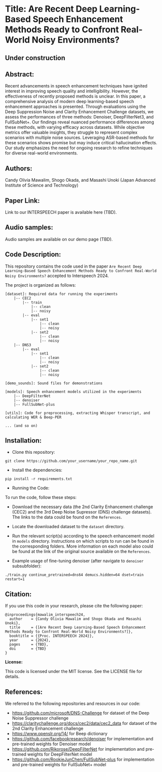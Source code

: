 # Title: Are Recent Deep Learning-Based Speech Enhancement Methods Ready to Confront Real-World Noisy Environments?

## Under construction

## Abstract:

Recent advancements in speech enhancement techniques have ignited interest in improving speech quality and intelligibility. However, the effectiveness of recently proposed methods is unclear. In this paper, a comprehensive analysis of modern deep learning-based speech enhancement approaches is presented. Through evaluations using the Deep Suppression Noise and Clarity Enhancement Challenge datasets, we assess the performances of three methods: Denoiser, DeepFilterNet3, and FullSubNet+. Our findings reveal nuanced performance differences among these methods, with varying efficacy across datasets. While objective metrics offer valuable insights, they struggle to represent complex scenarios with multiple noise sources. Leveraging ASR-based methods for these scenarios shows promise but may induce critical hallucination effects. Our study emphasizes the need for ongoing research to refine techniques for diverse real-world environments.

## Authors:

Candy Olivia Mawalim, Shogo Okada, and Masashi Unoki
(Japan Advanced Institute of Science and Technology)

## Paper Link:

Link to our INTERSPEECH paper is available here (TBD).

## Audio samples:
Audio samples are available on our demo page (TBD).

## Code Description:

This repository contains the code used in the paper `Are Recent Deep Learning-Based Speech Enhancement Methods Ready to Confront Real-World Noisy Environments?` accepted to Interspeech 2024.

The project is organized as follows:

```
[dataset]: Required data for running the experiments
    |-- CEC2
        |-- train
            |-- clean
            |-- noisy
        |-- eval
            |-- set1
                |-- clean
                |-- noisy
            |-- set2
                |-- clean
                |-- noisy
    |-- DNS3
        |-- eval
            |-- set1
                |-- clean
                |-- noisy
            |-- set2
                |-- clean
                |-- noisy

[demo_sounds]: Sound files for demonstrations

[models]: Speech enhancement models utilized in the experiments
    |-- DeepFilterNet
    |-- denoiser
    |-- FullSubNet-plus

[utils]: Code for preprocessing, extracting Whisper transcript, and calculating WER & Beep-PER

... (and so on)
```

## Installation:

- Clone this repository:
```
git clone https://github.com/your_username/your_repo_name.git
```

- Install the dependencies:
```
pip install -r requirements.txt
```

- Running the Code:

To run the code, follow these steps:

  - Download the necessary data (the 2nd Clarity Enhancement challenge (CEC2) and the 3rd Deep Noise Supressor (DNS) challenge datasets). The links to the data could be found on the `References`.
  - Locate the downloaded dataset to the `dataset` directory.
  - Run the relevant script(s) according to the speech enhancement model in `models` directory. Instructions on which scripts to run can be found in the corresponding folders. More information on each model also could be found at the link of the original source available on the `References`.

- Example usage of fine-tuning denoiser (after navigate to `denoiser` subsubfolder):

```
./train.py continue_pretrained=dns64 demucs.hidden=64 dset=train restart=1
```

## Citation:

If you use this code in your research, please cite the following paper:
```
@inproceedings{mawalim_interspeech24,
  author    = {Candy Olivia Mawalim and Shogo Okada and Masashi Unoki},
  title     = {[Are Recent Deep Learning-Based Speech Enhancement Methods Ready to Confront Real-World Noisy Environments?]},
  booktitle = {{Proc. INTERSPEECH 2024}},
  year      = {2024},
  pages		= {TBD},
  doi 		= {TBD}
}
```

**License:**

This code is licensed under the MIT license. See the LICENSE file for details.

## References:
We referred to the following repositories and resources in our code:
- https://github.com/microsoft/DNS-Challenge for dataset of the Deep Noise Suppressor challenge
- https://claritychallenge.org/docs/cec2/data/cec2_data for dataset of the 2nd Clarity Enhancement challenge 
- https://www.openslr.org/14/ for Beep dictionary
- https://github.com/facebookresearch/denoiser for implementation and pre-trained weights for Denoiser model
- https://github.com/Rikorose/DeepFilterNet for implementation and pre-trained weights for DeepFilterNet model
- https://github.com/RookieJunChen/FullSubNet-plus for implementation and pre-trained weights for FullSubNet+ model
